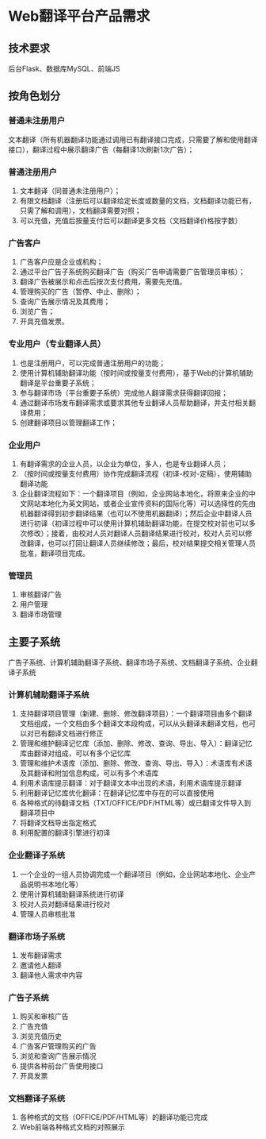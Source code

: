 # Web翻译平台产品需求

## 技术要求
后台Flask、数据库MySQL、前端JS

## 按角色划分
### 普通未注册用户
文本翻译（所有机器翻译功能通过调用已有翻译接口完成，只需要了解和使用翻译接口），翻译过程中展示翻译广告（每翻译1次刷新1次广告）；
### 普通注册用户
1. 文本翻译（同普通未注册用户）；
2. 有限文档翻译（注册后可以翻译给定长度或数量的文档，文档翻译功能已有，只需了解和调用），文档翻译需要对照；
3. 可以充值，充值后按量支付后可以翻译更多文档（文档翻译价格按字数）
### 广告客户
1. 广告客户应是企业或机构；
2. 通过平台广告子系统购买翻译广告（购买广告申请需要广告管理员审核）；
3. 翻译广告被展示和点击后按次支付费用，需要先充值。
4. 管理购买的广告（暂停、中止、删除）；
5. 查询广告展示情况及其费用；
6. 浏览广告；
7. 开具充值发票。
### 专业用户（专业翻译人员）
1. 也是注册用户，可以完成普通注册用户的功能；
2. 使用计算机辅助翻译功能（按时间或按量支付费用），基于Web的计算机辅助翻译是平台重要子系统；
3. 参与翻译市场（平台重要子系统）完成他人翻译需求获得翻译回报；
4. 通过翻译市场发布翻译需求或要求其他专业翻译人员帮助翻译，并支付相关翻译费用；
5. 创建翻译项目以管理翻译工作；
### 企业用户
1. 有翻译需求的企业人员，以企业为单位，多人，也是专业翻译人员；
2. （按时间或按量支付费用）协作完成翻译流程（初译-校对-定稿），使用辅助翻译功能
3. 企业翻译流程如下：一个翻译项目（例如，企业网站本地化，将原来企业的中文网站本地化为英文网站，或者企业宣传资料的国际化等）可以选择性的先由机器翻译得到初步翻译结果（也可以不使用机器翻译）；然后企业中翻译人员进行初译（初译过程中可以使用计算机辅助翻译功能，在提交校对前也可以多次修改）；接着，由校对人员对翻译人员翻译结果进行校对，校对人员可以修改翻译，也可以打回让翻译人员继续修改；最后，校对结果提交相关管理人员批准，翻译项目完成。
### 管理员
1. 审核翻译广告
2. 用户管理
3. 翻译市场管理
   
## 主要子系统
广告子系统、计算机辅助翻译子系统、翻译市场子系统、文档翻译子系统、企业翻译子系统
### 计算机辅助翻译子系统
1. 支持翻译项目管理（新建、删除、修改翻译项目）：一个翻译项目由多个翻译文档组成，一个文档由多个翻译文本段构成，可以从头翻译未翻译文档，也可以对已有翻译文档进行修正
2. 管理和维护翻译记忆库（添加、删除、修改、查询、导出、导入）：翻译记忆库由翻译对组成，可以有多个记忆库
3. 管理和维护术语库（添加、删除、修改、查询、导出、导入）：术语库有术语及其翻译和附加信息构成，可以有多个术语库
4. 利用术语库提示翻译：对于翻译文本中出现的术语，利用术语库提示翻译
5. 利用翻译记忆库优化翻译：在翻译记忆库中存在的可以直接使用
6. 各种格式的待翻译文档（TXT/OFFICE/PDF/HTML等）或已翻译文件导入到翻译项目中
7. 将翻译文档导出指定格式
8. 利用配置的翻译引擎进行初译

### 企业翻译子系统
1. 一个企业的一组人员协调完成一个翻译项目（例如，企业网站本地化、企业产品说明书本地化等）
2. 使用计算机辅助翻译系统进行初译
3. 校对人员对翻译结果进行校对
4. 管理人员审核批准

### 翻译市场子系统
1. 发布翻译需求
2. 邀请他人翻译
3. 翻译他人需求中内容

### 广告子系统
1. 购买和审核广告
2. 广告充值
3. 浏览充值历史
4. 广告客户管理购买的广告
5. 浏览和查询广告展示情况
6. 提供各种前台广告使用接口
7. 开具发票

### 文档翻译子系统
1. 各种格式的文档（OFFICE/PDF/HTML等）的翻译功能已完成
2. Web前端各种格式文档的对照展示
